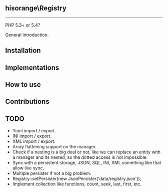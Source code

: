 ## hisorange\Registry
---
PHP 5.3+ or 5.4?

General introduction.

## Installation

## Implementations

## How to use

## Contributions

## TODO
+ Yaml import / export.
+ INI import / export.
+ XML import / export.
+ Array flattening support on the manager.
+ Check if a nesting is a big deal or not, like we can replace an entity with a manager and its nested, so the dotted access is not impossible.
+ Sync with a persistent storage, JSON, SQL, INI, XML something like that allow live sync.
+ Multiple persister if not a big problem.
+ Registry::setPersister(new JsonPersister('data/registry.json'));
+ Implement collection like functions, count, seek, last, first, etc.